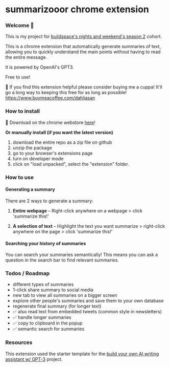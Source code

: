 # summarizooor chrome extension

### Welcome 👋

This is my project for [buildspace's nights and weekend's season 2](https://buildspace.so/nights-and-weekends) cohort.

This is a chrome extension that automatically generate summaries of text, allowing you to quickly understand the main points without having to read the entire message.

It is powered by OpenAI's GPT3.

Free to use!

🫡 If you find this extension helpful please consider buying me a cuppa! It'll go a long way to keeping this free for as long as possible!
https://www.buymeacoffee.com/dahliasan

### How to install

🥳 Download on the chrome webstore [here](https://chrome.google.com/webstore/detail/tldr-summary-generator/khkckpdkkddnlhfebcglejikmgmimado)!

**Or manually install (if you want the latest version)**

1. download the entire repo as a zip file on github
2. unzip the package
3. go to your browser's extensions page
4. turn on developer mode
5. click on "load unpacked", select the "extension" folder.

### How to use

#### Generating a summary

There are 2 ways to generate a summary:

1. **Entire webpage** –
   Right-click anywhere on a webpage > click 'summarize this!'

2. **A selection of text** – Highlight the text you want summarize > right-click anywhere on the page > click 'summarize this!'

#### Searching your history of summaries

You can search your summaries semantically! This means you can ask a question in the search bar to find relevant summaries.

### Todos / Roadmap

- different types of summaries
- 1-click share summary to social media
- new tab to view all summaries on a bigger screen
- explore other people's summaries and save them to your own database
- regenerate final summary (for longer text)
- ✅ also read text from embedded tweets (common style in newsletters)
- ✅ handle longer summaries
- ✅ copy to clipboard in the popup
- ✅ semantic search for summaries

### Resources

This extension used the starter template for the [build your own AI writing assistant w/ GPT-3](https://buildspace.so/builds/ai-writer) project.
